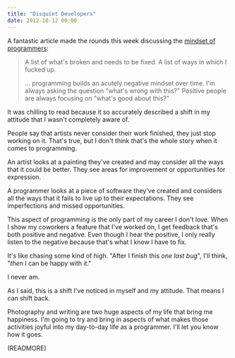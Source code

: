 ```yaml
---
title: "Disquiet Developers"
date: 2012-10-12 00:00
---
```


A fantastic article made the rounds this week discussing the [mindset of programmers](http://edu.mkrecny.com/thoughts/be-nice-to-programmers):

> A list of what's broken and needs to be fixed. A list of ways in which I fucked up.
> 
> ... programming builds an acutely negative mindset over time. I'm always asking the question "what's wrong with this?" Positive people are always focusing on "what's good about this?"

It was chilling to read because it so accurately described a shift in my attitude that I wasn't completely aware of.

People say that artists never consider their work finished, they just stop working on it. That's true, but I don't think that's the whole story when it comes to programming.

An artist looks at a painting they've created and may consider all the ways that it could be better. They see areas for improvement or opportunities for expression.

A programmer looks at a piece of software they've created and considers all the ways that it fails to live up to their expectations. They see imperfections and missed opportunities.

This aspect of programming is the only part of my career I don't love. When I show my coworkers a feature that I've worked on, I get feedback that's both positive and negative. Even though I hear the positive, I only really listen to the negative because that's what I know I have to fix.

It's like chasing some kind of high. "After I finish this _one last bug_", I'll think, "_then_ I can be happy with it."

I never am.

As I said, this is a shift I've noticed in myself and my attitude. That means I can shift back.

Photography and writing are two huge aspects of my life that bring me happiness. I'm going to try and bring in aspects of what makes those activities joyful into my day-to-day life as a programmer. I'll let you know how it goes.

(READMORE)
